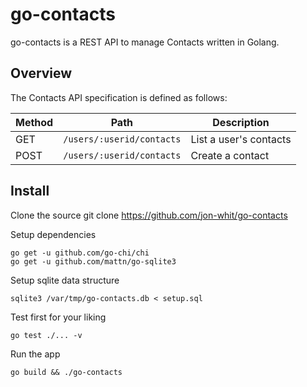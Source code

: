 # go-contacts
go-contacts is a REST API to manage Contacts written in Golang.

## Overview
The Contacts API specification is defined as follows:

| Method | Path                                 | Description                    |
|--------|--------------------------------------|--------------------------------|
| GET    | `/users/:userid/contacts`            | List a user's contacts         |
| POST   | `/users/:userid/contacts`            | Create a contact               |

## Install
Clone the source
    git clone https://github.com/jon-whit/go-contacts

Setup dependencies

    go get -u github.com/go-chi/chi
    go get -u github.com/mattn/go-sqlite3

Setup sqlite data structure

    sqlite3 /var/tmp/go-contacts.db < setup.sql

Test first for your liking

    go test ./... -v

Run the app

    go build && ./go-contacts